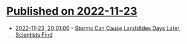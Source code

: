 # [Published on 2022-11-23](index.md)

* [2022-11-23, 20:01:00](https://science.slashdot.org/story/22/11/23/1555227/storms-can-cause-landslides-days-later-scientists-find?utm_source=rss1.0mainlinkanon&utm_medium=feed) - [Storms Can Cause Landslides Days Later, Scientists Find](https://science.slashdot.org/story/22/11/23/1555227/storms-can-cause-landslides-days-later-scientists-find?utm_source=rss1.0mainlinkanon&utm_medium=feed)
